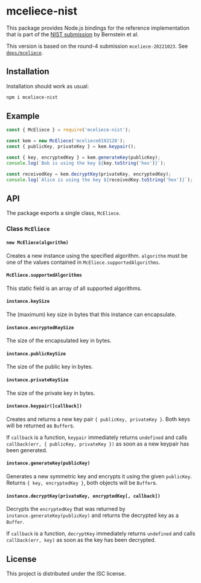 # mceliece-nist

This package provides Node.js bindings for the reference implementation that is
part of the [NIST submission](https://classic.mceliece.org/nist.html) by
Bernstein et al.

This version is based on the round-4 submission `mceliece-20221023`.
See [`deps/mceliece`](deps/mceliece).

## Installation

Installation should work as usual:

```sh
npm i mceliece-nist
```

## Example

```javascript
const { McEliece } = require('mceliece-nist');

const kem = new McEliece('mceliece8192128');
const { publicKey, privateKey } = kem.keypair();

const { key, encryptedKey } = kem.generateKey(publicKey);
console.log(`Bob is using the key ${key.toString('hex')}`);

const receivedKey = kem.decryptKey(privateKey, encryptedKey);
console.log(`Alice is using the key ${receivedKey.toString('hex')}`);
```

## API

The package exports a single class, `McEliece`.

### Class `McEliece`

#### `new McEliece(algorithm)`

Creates a new instance using the specified algorithm. `algorithm` must be one of
the values contained in `McEliece.supportedAlgorithms`.

#### `McEliece.supportedAlgorithms`

This static field is an array of all supported algorithms.

#### `instance.keySize`

The (maximum) key size in bytes that this instance can encapsulate.

#### `instance.encryptedKeySize`

The size of the encapsulated key in bytes.

#### `instance.publicKeySize`

The size of the public key in bytes.

#### `instance.privateKeySize`

The size of the private key in bytes.

#### `instance.keypair([callback])`

Creates and returns a new key pair `{ publicKey, privateKey }`. Both keys will
be returned as `Buffer`s.

If `callback` is a function, `keypair` immediately returns `undefined` and calls
`callback(err, { publicKey, privateKey })` as soon as a new keypair has been
generated.

#### `instance.generateKey(publicKey)`

Generates a new symmetric key and encrypts it using the given `publicKey`.
Returns `{ key, encryptedKey }`, both objects will be `Buffer`s.

#### `instance.decryptKey(privateKey, encryptedKey[, callback])`

Decrypts the `encryptedKey` that was returned by
`instance.generateKey(publicKey)` and returns the decrypted key as a `Buffer`.

If `callback` is a function, `decryptKey` immediately returns `undefined` and
calls `callback(err, key)` as soon as the key has been decrypted.

## License

This project is distributed under the ISC license.
